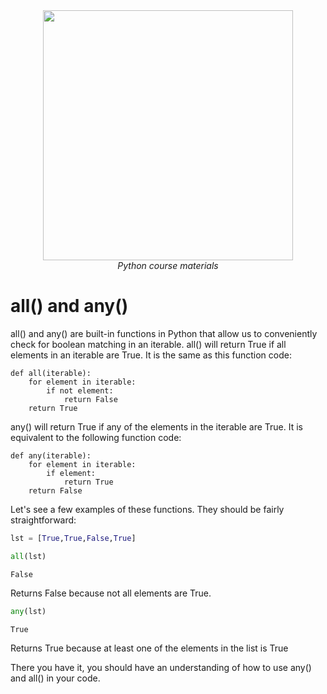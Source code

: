 <center>
    <img src='https://intecbrussel.be/img/logo3.png' width='400px' height='auto'/>
    <br/>
    <em>Python course materials</em>
</center>

# all() and any()

all() and any() are built-in functions in Python that allow us to conveniently check for boolean matching in an iterable. all() will return True if all elements in an iterable are True. It is the same as this function code:

    def all(iterable):
        for element in iterable:
            if not element:
                return False
        return True
        
any() will return True if any of the elements in the iterable are True. It is equivalent to the following function code:

    def any(iterable):
        for element in iterable:
            if element:
                return True
        return False
        

Let's see a few examples of these functions. They should be fairly straightforward:


```python
lst = [True,True,False,True]
```


```python
all(lst)
```




    False



Returns False because not all elements are True.


```python
any(lst)
```




    True



Returns True because at least one of the elements in the list is True

There you have it, you should have an understanding of how to use any() and all() in your code.
